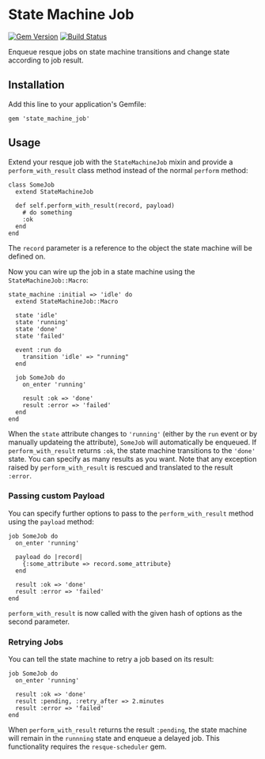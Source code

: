 # State Machine Job

[![Gem Version](https://badge.fury.io/rb/state_machine_job.svg)](http://badge.fury.io/rb/state_machine_job)
[![Build Status](https://travis-ci.org/codevise/state_machine_job.svg?branch=master)](https://travis-ci.org/codevise/state_machine_job)

Enqueue resque jobs on state machine transitions and change state
according to job result.

## Installation

Add this line to your application's Gemfile:

    gem 'state_machine_job'

## Usage

Extend your resque job with the `StateMachineJob` mixin and provide a
`perform_with_result` class method instead of the normal `perform`
method:

    class SomeJob
      extend StateMachineJob

      def self.perform_with_result(record, payload)
        # do something
        :ok
      end
    end

The `record` parameter is a reference to the object the state machine
will be defined on.

Now you can wire up the job in a state machine using the
`StateMachineJob::Macro`:

    state_machine :initial => 'idle' do
      extend StateMachineJob::Macro

      state 'idle'
      state 'running'
      state 'done'
      state 'failed'

      event :run do
        transition 'idle' => "running"
      end

      job SomeJob do
        on_enter 'running'

        result :ok => 'done'
        result :error => 'failed'
      end
    end

When the `state` attribute changes to `'running'` (either by the `run`
event or by manually updateing the attribute), `SomeJob` will
automatically be enqueued. If `perform_with_result` returns `:ok`, the
state machine transitions to the `'done'` state. You can specify as
many results as you want. Note that any exception raised by
`perform_with_result` is rescued and translated to the result
`:error`.

### Passing custom Payload

You can specify further options to pass to the `perform_with_result`
method using the `payload` method:

    job SomeJob do
      on_enter 'running'

      payload do |record|
        {:some_attribute => record.some_attribute}
      end

      result :ok => 'done'
      result :error => 'failed'
    end

`perform_with_result` is now called with the given hash of options as
the second parameter.

### Retrying Jobs

You can tell the state machine to retry a job based on its result:

    job SomeJob do
      on_enter 'running'

      result :ok => 'done'
      result :pending, :retry_after => 2.minutes
      result :error => 'failed'
    end

When `perform_with_result` returns the result `:pending`, the state
machine will remain in the `runnning` state and enqueue a delayed
job. This functionality requires the `resque-scheduler` gem.
